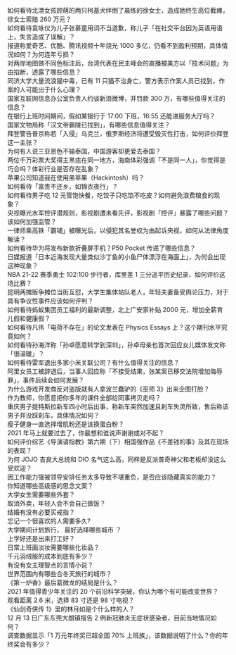 如何看待北漂女孩顾萌的两只柯基犬绊倒了晨练的徐女士，造成她终生高位截瘫，徐女士索赔 260 万元？  
如何看待袁咏仪为儿子张慕童用词不当道歉，称儿子「在社交平台因为英语用语上，失言造成了误解」？  
报道称爱奇艺、优酷、腾讯视频十年烧光 1000 多亿，仍看不到盈利预期，具体情况如何？为何连年亏损？  
对两岸地图做不同色标注后，台湾代表在民主峰会的直播被美方以「技术问题」为由掐断，透露了哪些信息？  
同济大学大量流浪猫中毒，已有 11 只猫不治身亡，警方表示作案人员已找到，作案的人可能出于什么心理？  
国家互联网信息办公室负责人约谈新浪微博，并罚款 300 万，有哪些值得关注的信息？  
在银行上班时间期间，假如某银行于 17:00 下班，16:55 还能进服务大厅吗？  
国家文物局称「汉文帝霸陵已找到」，有哪些信息值得关注？  
拜登警告普京称若「入侵」乌克兰，俄罗斯经济将遭受毁灭性打击，如何评价拜登这一主张？  
为何有人说三亚景色不输泰国，中国游客却更爱去泰国？  
两位千万彩票大奖得主黑痣在同一地方，海南体彩强调「不是同一人」，你觉得是巧合吗？体彩行业是否存在乱象？  
苹果公司知道我在使用黑苹果（Hackintosh）吗？  
如何看待「富贵不还乡，如锦衣夜行」？  
如何看待男子吃 12 元管饱快餐，吃饺子只吃馅不吃皮？如何避免浪费粮食的现象？  
央视曝光水军控评潜规则，影视剧遭未看先评，影视剧「控评」暴露了哪些问题？该如何加强监管？  
一律师乘高铁「霸铺」被曝光后，以侵犯其名誉权为由起诉央视，如何从法律角度解读？  
如何看待华为将发布新款折叠屏手机？P50 Pocket 传递了哪些信息？  
日媒报道「日本近海发现大量类似沙丁鱼的小鱼尸体漂浮在海面上」，为何会出现这种现象？  
NBA 21-22 赛季勇士 102:100 步行者，库里差 1 三分追平历史纪录，如何评价这场比赛？  
昆明两摊贩争摊位当街互怼，大学生集体站队老人，年轻夫妻备受舆论压力，对于具有争议性事件应该如何评判？  
如何看待蚂蚁集团员工福利的最新调整，北上广安家补贴 2000 元，增加全薪育儿假和健康假？  
如何看待凡伟「电荷不存在」的论文发表在 Physics Essays 上？这个期刊水平究竟如何？  
如何看待孙海洋称「孙卓愿意转学到深圳」，孙卓母亲也首次回应女儿媒体发文称「很温暖」？  
如何看待雷军退出多家小米关联公司？有什么值得关注的信息？  
阿里女员工被辞退后，当事人回应称「不接受结果，张某案已移交法院增加侮辱罪」，事件后续会如何发展？  
为什么游戏开发商反对盗版就有人拿波兰蠢驴的《巫师 3》出来企图打脸？  
作为教师，你愿意把你多年的课件全部给同事拷贝走吗？  
重庆男子提特斯拉新车四小时后出事，称新车突然加速且刹车失灵所致，售后称该男子并没踩刹车，具体情况如何？  
瘦子健身一直选择增肌粉还是该换蛋白粉？  
2021 年马上就要过去了，你最想和谁说声谢谢或对不起？  
如何评价综艺《导演请指教》第六期（下）相国强作品《不差钱的事》及其在现场的表现？  
为何 JOJO 吉良大总统和 DIO 名气这么高，同样是反派普奇神父和老板却没这么受欢迎？  
因工作能力强被领导安排任务太多导致不堪重负，是否应该隐藏真实的能力？  
你知道哪些高级感的思念文案？  
大学女生需要哪些外套？  
取消外卖，年轻人会不会自己做饭？  
结婚有没有必要买戒指？  
忘记一个很喜欢的人需要多久?  
大学期间计划旅行， 最好选择哪些城市 ？  
上学好还是出来打工好？  
日常上班画淡妆需要哪些化妆品？  
千元羽绒服的成本到底有多少？  
有没有女主理智点的言情小说？  
世界范围内有哪些合冬天旅行的城市？  
《第一炉香》最后葛微龙的结局是什么？  
2021 年值得青少年关注的 20 个前沿科学突破，你认为哪个有可能改变世界？  
观看距离 2.6 米，选择 83 寸还是 98 寸电视？  
《仙剑奇侠传 1》里的林月如是个什么样的人？  
12 月 13 日广东东莞大朗镇报告 2 例新冠肺炎无症状感染者，目前当地情况如何？  
调查数据显示「1 万元年终奖已超全国 70% 上班族」，该数据说明了什么？你的年终奖会有多少？  

